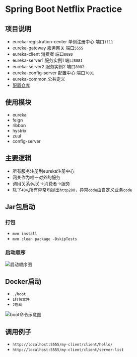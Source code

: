 # Spring Boot Netflix Practice

## 项目说明

- eureka-registration-center 单例注册中心 端口`1111`
- eureka-gateway 服务网关 端口`5555`
- eureka-client 消费者 端口`8080`
- eureka-server1 服务实例1 端口`8081`
- eureka-server2 服务实例2 端口`8082`
- eureka-config-server 配置中心 端口`7001`
- eureka-common 公共定义
- [配置仓库](https://gitee.com/shenjies88/spring-cloud-config-repo.git)
## 使用模块

- eureka
- feign
- ribbon
- hystrix
- zuul
- config-server

## 主要逻辑

- 所有服务注册到eureka注册中心
- 网关作为唯一对外的服务
- 调用关系:网关->消费者->服务
- 除了`404`,所有异常均抛出`http200`，异常`code`由自定义业务`code`

## Jar包启动

### 打包

- `mvn install`
- `mvn clean package -DskipTests`

### 启动顺序

![启动顺序图](https://s1.ax1x.com/2020/06/18/Ne2VRe.png)

## Docker启动

- `./boot`
- `1打包文件`
- `2启动`

![boot命令示意图](https://s1.ax1x.com/2020/06/18/NeXK39.png)

## 调用例子
- `http://localhost:5555/my-client/client/hello/`
- `http://localhost:5555/my-client/client/server-list`
